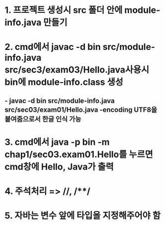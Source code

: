 # 1. 프로젝트 생성시 src 폴더 안에 module-info.java 만들기
# 2. cmd에서 javac -d bin src/module-info.java src/sec3/exam03/Hello.java사용시 bin에 module-info.class 생성
## - javac -d bin src/module-info.java src/sec03/exam01/Hello.java -encoding UTF8을 붙여줌으로서 한글 인식 가능
# 3. cmd에서 java -p bin -m chap1/sec03.exam01.Hello를 누르면 cmd창에 Hello, Java가 출력
# 4. 주석처리 => //, /**/
# 5. 자바는 변수 앞에 타입을 지정해주어야 함
